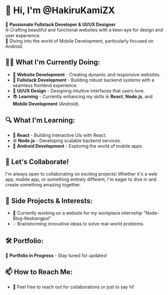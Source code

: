 # 👋 Hi, I'm @HakiruKamiZX

🚀 **Passionate Fullstack Developer & UI/UX Designer**  
🌐 Crafting beautiful and functional websites with a keen eye for design and user experience.  
📱 Diving into the world of Mobile Development, particularly focused on Android.

## 👨‍💻 What I'm Currently Doing:
- 🌟 **Website Development** - Creating dynamic and responsive websites.
- 💼 **Fullstack Development** - Building robust backend systems with a seamless frontend experience.
- 🎨 **UI/UX Design** - Designing intuitive interfaces that users love.
- 📚 **Learning** - Currently enhancing my skills in **React**, **Node.js**, and **Mobile Development** (Android).

## 🔍 What I'm Learning:
- 🔧 **React** - Building interactive UIs with React.
- ⚙️ **Node.js** - Developing scalable backend services.
- 📱 **Android Development** - Exploring the world of mobile apps.

## 🤝 Let's Collaborate!
I'm always open to collaborating on exciting projects! Whether it's a web app, mobile app, or something entirely different, I'm eager to dive in and create something amazing together.

## 🎯 Side Projects & Interests:
- 🚀 Currently working on a website for my workplace internship "Node-Blog-Kesbangpol"
- 💡 Brainstorming innovative ideas to solve real-world problems.

## 🛠️ Portfolio:
🚧 **Portfolio in Progress** - Stay tuned for updates!

## 📫 How to Reach Me:
- 💬 Feel free to reach out for collaborations or just to say hi!

<!---
HakiruKamiZX/HakiruKamiZX is a ✨ special ✨ repository because its `README.md` (this file) appears on your GitHub profile.
You can click the Preview link to take a look at your changes.
--->
